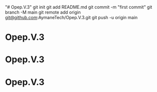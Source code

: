 "# Opep.V.3"  git init git add README.md git commit -m "first commit" git branch -M main git remote add origin git@github.com:AymaneTech/Opep.V.3.git git push -u origin main
# Opep.V.3
# Opep.V.3
# Opep.V.3

